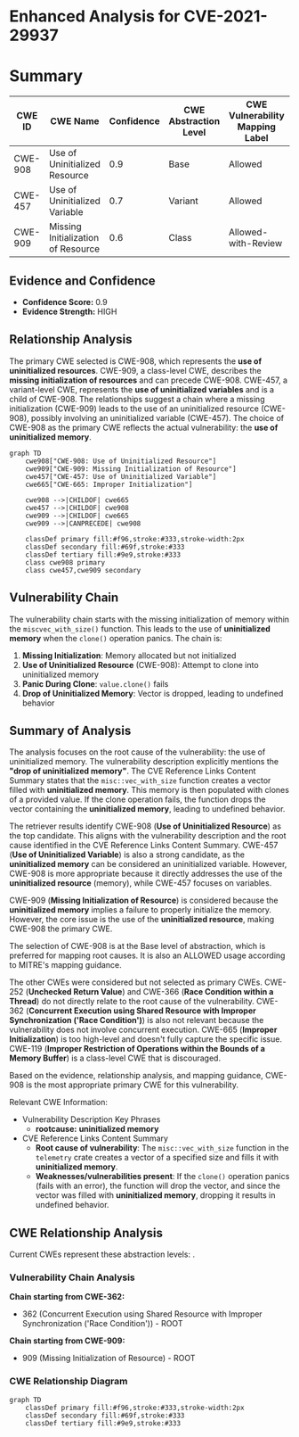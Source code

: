 # Enhanced Analysis for CVE-2021-29937

# Summary
| CWE ID | CWE Name | Confidence | CWE Abstraction Level | CWE Vulnerability Mapping Label | CWE-Vulnerability Mapping Notes |
|---|---|---|---|---|---|
| CWE-908 | Use of Uninitialized Resource | 0.9 | Base | Allowed | Primary CWE |
| CWE-457 | Use of Uninitialized Variable | 0.7 | Variant | Allowed | Secondary Candidate |
| CWE-909 | Missing Initialization of Resource | 0.6 | Class | Allowed-with-Review | Secondary Candidate |

## Evidence and Confidence

*   **Confidence Score:** 0.9
*   **Evidence Strength:** HIGH

## Relationship Analysis
The primary CWE selected is CWE-908, which represents the **use of uninitialized resources**. CWE-909, a class-level CWE, describes the **missing initialization of resources** and can precede CWE-908. CWE-457, a variant-level CWE, represents the **use of uninitialized variables** and is a child of CWE-908. The relationships suggest a chain where a missing initialization (CWE-909) leads to the use of an uninitialized resource (CWE-908), possibly involving an uninitialized variable (CWE-457). The choice of CWE-908 as the primary CWE reflects the actual vulnerability: the **use of uninitialized memory**.

```mermaid
graph TD
    cwe908["CWE-908: Use of Uninitialized Resource"]
    cwe909["CWE-909: Missing Initialization of Resource"]
    cwe457["CWE-457: Use of Uninitialized Variable"]
    cwe665["CWE-665: Improper Initialization"]

    cwe908 -->|CHILDOF| cwe665
    cwe457 -->|CHILDOF| cwe908
    cwe909 -->|CHILDOF| cwe665
    cwe909 -->|CANPRECEDE| cwe908

    classDef primary fill:#f96,stroke:#333,stroke-width:2px
    classDef secondary fill:#69f,stroke:#333
    classDef tertiary fill:#9e9,stroke:#333
    class cwe908 primary
    class cwe457,cwe909 secondary
```

## Vulnerability Chain
The vulnerability chain starts with the missing initialization of memory within the `miscvec_with_size()` function. This leads to the use of **uninitialized memory** when the `clone()` operation panics. The chain is:
1.  **Missing Initialization**: Memory allocated but not initialized
2.  **Use of Uninitialized Resource** (CWE-908): Attempt to clone into uninitialized memory
3.  **Panic During Clone**: `value.clone()` fails
4.  **Drop of Uninitialized Memory**: Vector is dropped, leading to undefined behavior

## Summary of Analysis
The analysis focuses on the root cause of the vulnerability: the use of uninitialized memory. The vulnerability description explicitly mentions the **"drop of uninitialized memory"**. The CVE Reference Links Content Summary states that the `misc::vec_with_size` function creates a vector filled with **uninitialized memory**. This memory is then populated with clones of a provided value. If the clone operation fails, the function drops the vector containing the **uninitialized memory**, leading to undefined behavior.

The retriever results identify CWE-908 (**Use of Uninitialized Resource**) as the top candidate. This aligns with the vulnerability description and the root cause identified in the CVE Reference Links Content Summary. CWE-457 (**Use of Uninitialized Variable**) is also a strong candidate, as the **uninitialized memory** can be considered an uninitialized variable. However, CWE-908 is more appropriate because it directly addresses the use of the **uninitialized resource** (memory), while CWE-457 focuses on variables.

CWE-909 (**Missing Initialization of Resource**) is considered because the **uninitialized memory** implies a failure to properly initialize the memory. However, the core issue is the use of the **uninitialized resource**, making CWE-908 the primary CWE.

The selection of CWE-908 is at the Base level of abstraction, which is preferred for mapping root causes. It is also an ALLOWED usage according to MITRE's mapping guidance.

The other CWEs were considered but not selected as primary CWEs. CWE-252 (**Unchecked Return Value**) and CWE-366 (**Race Condition within a Thread**) do not directly relate to the root cause of the vulnerability. CWE-362 (**Concurrent Execution using Shared Resource with Improper Synchronization ('Race Condition')**) is also not relevant because the vulnerability does not involve concurrent execution. CWE-665 (**Improper Initialization**) is too high-level and doesn't fully capture the specific issue. CWE-119 (**Improper Restriction of Operations within the Bounds of a Memory Buffer**) is a class-level CWE that is discouraged.

Based on the evidence, relationship analysis, and mapping guidance, CWE-908 is the most appropriate primary CWE for this vulnerability.

Relevant CWE Information:
-   Vulnerability Description Key Phrases
    -   **rootcause:** **uninitialized memory**
-   CVE Reference Links Content Summary
    -   **Root cause of vulnerability**: The `misc::vec_with_size` function in the `telemetry` crate creates a vector of a specified size and fills it with **uninitialized memory**.
    -   **Weaknesses/vulnerabilities present**: If the `clone()` operation panics (fails with an error), the function will drop the vector, and since the vector was filled with **uninitialized memory**, dropping it results in undefined behavior.


## CWE Relationship Analysis

Current CWEs represent these abstraction levels: .


### Vulnerability Chain Analysis

**Chain starting from CWE-362:**
- 362 (Concurrent Execution using Shared Resource with Improper Synchronization ('Race Condition')) - ROOT


**Chain starting from CWE-909:**
- 909 (Missing Initialization of Resource) - ROOT



### CWE Relationship Diagram

```mermaid
graph TD
    classDef primary fill:#f96,stroke:#333,stroke-width:2px
    classDef secondary fill:#69f,stroke:#333
    classDef tertiary fill:#9e9,stroke:#333
```